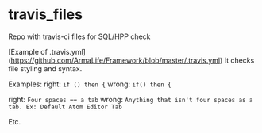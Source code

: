 # travis_files
Repo with travis-ci files for SQL/HPP check

[Example of .travis.yml] (https://github.com/ArmaLife/Framework/blob/master/.travis.yml)
It checks file styling and syntax.

Examples:
right:
```if () then {```
wrong: 
```if() then {```

right:
```Four spaces == a tab```
wrong:
```Anything that isn't four spaces as a tab. Ex: Default Atom Editor Tab```

Etc.
